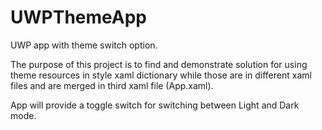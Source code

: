 # UWPThemeApp
UWP app with theme switch option.

The purpose of this project is to find and demonstrate solution for using theme resources in style
xaml dictionary while those are in different xaml files and are merged in third xaml file (App.xaml).

App will provide a toggle switch for switching between Light and Dark mode.
